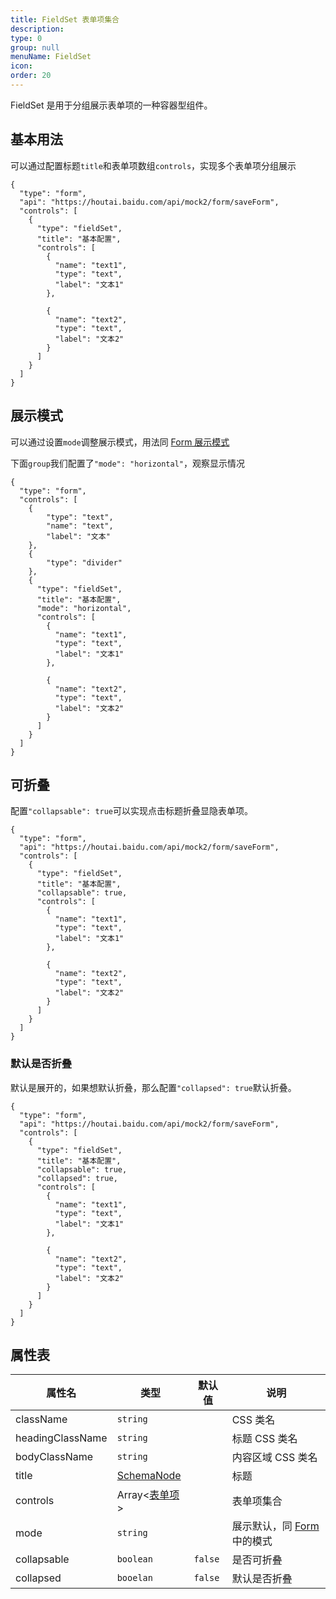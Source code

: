```yaml
---
title: FieldSet 表单项集合
description:
type: 0
group: null
menuName: FieldSet
icon:
order: 20
---
```


FieldSet 是用于分组展示表单项的一种容器型组件。

## 基本用法

可以通过配置标题`title`和表单项数组`controls`，实现多个表单项分组展示

```schema:height="400" scope="body"
{
  "type": "form",
  "api": "https://houtai.baidu.com/api/mock2/form/saveForm",
  "controls": [
    {
      "type": "fieldSet",
      "title": "基本配置",
      "controls": [
        {
          "name": "text1",
          "type": "text",
          "label": "文本1"
        },

        {
          "name": "text2",
          "type": "text",
          "label": "文本2"
        }
      ]
    }
  ]
}
```

## 展示模式

可以通过设置`mode`调整展示模式，用法同 [Form 展示模式](./index#%E8%A1%A8%E5%8D%95%E5%B1%95%E7%A4%BA)

下面`group`我们配置了`"mode": "horizontal"`，观察显示情况

```schema:height="450" scope="body"
{
  "type": "form",
  "controls": [
    {
        "type": "text",
        "name": "text",
        "label": "文本"
    },
    {
        "type": "divider"
    },
    {
      "type": "fieldSet",
      "title": "基本配置",
      "mode": "horizontal",
      "controls": [
        {
          "name": "text1",
          "type": "text",
          "label": "文本1"
        },

        {
          "name": "text2",
          "type": "text",
          "label": "文本2"
        }
      ]
    }
  ]
}
```

## 可折叠

配置`"collapsable": true`可以实现点击标题折叠显隐表单项。

```schema:height="400" scope="body"
{
  "type": "form",
  "api": "https://houtai.baidu.com/api/mock2/form/saveForm",
  "controls": [
    {
      "type": "fieldSet",
      "title": "基本配置",
      "collapsable": true,
      "controls": [
        {
          "name": "text1",
          "type": "text",
          "label": "文本1"
        },

        {
          "name": "text2",
          "type": "text",
          "label": "文本2"
        }
      ]
    }
  ]
}
```

### 默认是否折叠

默认是展开的，如果想默认折叠，那么配置`"collapsed": true`默认折叠。

```schema:height="400" scope="body"
{
  "type": "form",
  "api": "https://houtai.baidu.com/api/mock2/form/saveForm",
  "controls": [
    {
      "type": "fieldSet",
      "title": "基本配置",
      "collapsable": true,
      "collapsed": true,
      "controls": [
        {
          "name": "text1",
          "type": "text",
          "label": "文本1"
        },

        {
          "name": "text2",
          "type": "text",
          "label": "文本2"
        }
      ]
    }
  ]
}
```

## 属性表

| 属性名           | 类型                                 | 默认值  | 说明                                                                       |
| ---------------- | ------------------------------------ | ------- | -------------------------------------------------------------------------- |
| className        | `string`                             |         | CSS 类名                                                                   |
| headingClassName | `string`                             |         | 标题 CSS 类名                                                              |
| bodyClassName    | `string`                             |         | 内容区域 CSS 类名                                                          |
| title            | [SchemaNode](../../types/schemanode) |         | 标题                                                                       |
| controls         | Array<[表单项](./formitem)>          |         | 表单项集合                                                                 |
| mode             | `string`                             |         | 展示默认，同 [Form](./index#%E8%A1%A8%E5%8D%95%E5%B1%95%E7%A4%BA) 中的模式 |
| collapsable      | `boolean`                            | `false` | 是否可折叠                                                                 |
| collapsed        | `booelan`                            | `false` | 默认是否折叠                                                               |
